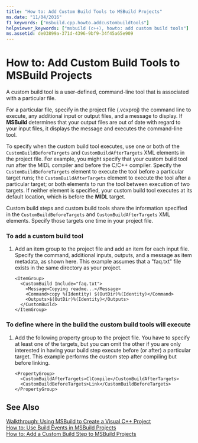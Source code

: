 ```yaml
---
title: "How to: Add Custom Build Tools to MSBuild Projects"
ms.date: "11/04/2016"
f1_keywords: ["msbuild.cpp.howto.addcustombuildtools"]
helpviewer_keywords: ["msbuild (c++), howto: add custom build tools"]
ms.assetid: de03899a-371d-4396-9bf9-34f45a65e909
---
```

# How to: Add Custom Build Tools to MSBuild Projects

A custom build tool is a user-defined, command-line tool that is associated with a particular file.

For a particular file, specify in the project file (.vcxproj) the command line to execute, any additional input or output files, and a message to display. If **MSBuild** determines that your output files are out of date with regard to your input files, it displays the message and executes the command-line tool.

To specify when the custom build tool executes, use one or both of the `CustomBuildBeforeTargets` and `CustomBuildAfterTargets` XML elements in the project file. For example, you might specify that your custom build tool run after the MIDL compiler and before the C/C++ compiler. Specify the `CustomBuildBeforeTargets` element to execute the tool before a particular target runs; the `CustomBuildAfterTargets` element to execute the tool after a particular target; or both elements to run the tool between execution of two targets. If neither element is specified, your custom build tool executes at its default location, which is before the **MIDL** target.

Custom build steps and custom build tools share the information specified in the `CustomBuildBeforeTargets` and `CustomBuildAfterTargets` XML elements. Specify those targets one time in your project file.

### To add a custom build tool

1. Add an item group to the project file and add an item for each input file. Specify the command, additional inputs, outputs, and a message as item metadata, as shown here. This example assumes that a "faq.txt" file exists in the same directory as your project.

    ```
    <ItemGroup>
      <CustomBuild Include="faq.txt">
        <Message>Copying readme...</Message>
        <Command>copy %(Identity) $(OutDir)%(Identity)</Command>
        <Outputs>$(OutDir)%(Identity)</Outputs>
      </CustomBuild>
    </ItemGroup>
    ```

### To define where in the build the custom build tools will execute

1. Add the following property group to the project file. You have to specify at least one of the targets, but you can omit the other if you are only interested in having your build step execute before (or after) a particular target. This example performs the custom step after compiling but before linking.

    ```
    <PropertyGroup>
      <CustomBuildAfterTargets>ClCompile</CustomBuildAfterTargets>
      <CustomBuildBeforeTargets>Link</CustomBuildBeforeTargets>
    </PropertyGroup>
    ```

## See Also

[Walkthrough: Using MSBuild to Create a Visual C++ Project](walkthrough-using-msbuild-to-create-a-visual-cpp-project.md)<br/>
[How to: Use Build Events in MSBuild Projects](how-to-use-build-events-in-msbuild-projects.md)<br/>
[How to: Add a Custom Build Step to MSBuild Projects](how-to-add-a-custom-build-step-to-msbuild-projects.md)